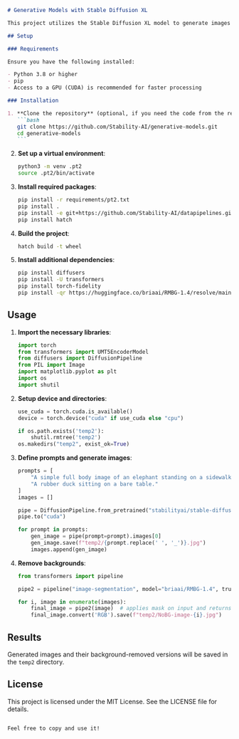 ````markdown
# Generative Models with Stable Diffusion XL

This project utilizes the Stable Diffusion XL model to generate images based on text prompts and subsequently removes backgrounds using an image segmentation model.

## Setup

### Requirements

Ensure you have the following installed:

- Python 3.8 or higher
- pip
- Access to a GPU (CUDA) is recommended for faster processing

### Installation

1. **Clone the repository** (optional, if you need the code from the repository):
   ```bash
   git clone https://github.com/Stability-AI/generative-models.git
   cd generative-models
   ```
````

2. **Set up a virtual environment**:

   ```bash
   python3 -m venv .pt2
   source .pt2/bin/activate
   ```

3. **Install required packages**:

   ```bash
   pip install -r requirements/pt2.txt
   pip install .
   pip install -e git+https://github.com/Stability-AI/datapipelines.git@main#egg=sdata
   pip install hatch
   ```

4. **Build the project**:

   ```bash
   hatch build -t wheel
   ```

5. **Install additional dependencies**:
   ```bash
   pip install diffusers
   pip install -U transformers
   pip install torch-fidelity
   pip install -qr https://huggingface.co/briaai/RMBG-1.4/resolve/main/requirements.txt
   ```

## Usage

1. **Import the necessary libraries**:

   ```python
   import torch
   from transformers import UMT5EncoderModel
   from diffusers import DiffusionPipeline
   from PIL import Image
   import matplotlib.pyplot as plt
   import os
   import shutil
   ```

2. **Setup device and directories**:

   ```python
   use_cuda = torch.cuda.is_available()
   device = torch.device("cuda" if use_cuda else "cpu")

   if os.path.exists('temp2'):
       shutil.rmtree('temp2')
   os.makedirs("temp2", exist_ok=True)
   ```

3. **Define prompts and generate images**:

   ```python
   prompts = [
       "A simple full body image of an elephant standing on a sidewalk from the side.",
       "A rubber duck sitting on a bare table."
   ]
   images = []

   pipe = DiffusionPipeline.from_pretrained("stabilityai/stable-diffusion-xl-base-1.0", torch_dtype=torch.float16, use_safetensors=True, variant="fp16")
   pipe.to("cuda")

   for prompt in prompts:
       gen_image = pipe(prompt=prompt).images[0]
       gen_image.save(f"temp2/{prompt.replace(' ', '_')}.jpg")
       images.append(gen_image)
   ```

4. **Remove backgrounds**:

   ```python
   from transformers import pipeline

   pipe2 = pipeline("image-segmentation", model="briaai/RMBG-1.4", trust_remote_code=True, device=device)

   for i, image in enumerate(images):
       final_image = pipe2(image)  # applies mask on input and returns a pillow image
       final_image.convert('RGB').save(f"temp2/NoBG-image-{i}.jpg")
   ```

## Results

Generated images and their background-removed versions will be saved in the `temp2` directory.

## License

This project is licensed under the MIT License. See the LICENSE file for details.

```

Feel free to copy and use it!
```
